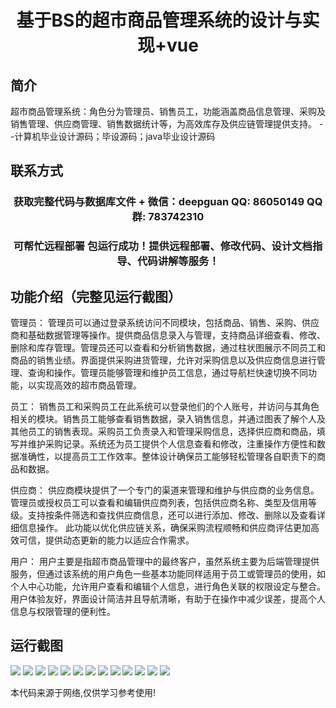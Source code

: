 <p><h1 align="center">基于BS的超市商品管理系统的设计与实现+vue</h1></p>

## 简介
超市商品管理系统：角色分为管理员、销售员工，功能涵盖商品信息管理、采购及销售管理、供应商管理、销售数据统计等，为高效库存及供应链管理提供支持。    --计算机毕业设计源码；毕设源码；java毕业设计源码


## 联系方式
<p><h3 align="center">获取完整代码与数据库文件 + 微信：deepguan QQ: 86050149 QQ群: 783742310</h3></p>
<p><h3 align="center">可帮忙远程部署 包运行成功！提供远程部署、修改代码、设计文档指导、代码讲解等服务！</h3></p>

## 功能介绍（完整见运行截图）
管理员： 管理员可以通过登录系统访问不同模块，包括商品、销售、采购、供应商和基础数据管理等操作。提供商品信息录入与管理，支持商品详细查看、修改、删除和库存管理。管理员还可以查看和分析销售数据，通过柱状图展示不同员工和商品的销售业绩。界面提供采购进货管理，允许对采购信息以及供应商信息进行管理、查询和操作。管理员能够管理和维护员工信息，通过导航栏快速切换不同功能，以实现高效的超市商品管理。

员工： 销售员工和采购员工在此系统可以登录他们的个人账号，并访问与其角色相关的模块。销售员工能够查看销售数据，录入销售信息，并通过图表了解个人及其他员工的销售表现。采购员工负责录入和管理采购信息，选择供应商和商品，填写并维护采购记录。系统还为员工提供个人信息查看和修改，注重操作方便性和数据准确性，以提高员工工作效率。整体设计确保员工能够轻松管理各自职责下的商品和数据。

供应商： 供应商模块提供了一个专门的渠道来管理和维护与供应商的业务信息。管理员或授权员工可以查看和编辑供应商列表，包括供应商名称、类型及信用等级。支持按条件筛选和查找供应商信息，还可以进行添加、修改、删除以及查看详细信息操作。 此功能以优化供应链关系，确保采购流程顺畅和供应商评估更加高效可信，提供动态更新的能力以适应合作需求。

用户： 用户主要是指超市商品管理中的最终客户，虽然系统主要为后端管理提供服务，但通过该系统的用户角色一些基本功能同样适用于员工或管理员的使用，如个人中心功能，允许用户查看和编辑个人信息，进行角色关联的权限设定与整合。用户体验友好，界面设计简洁并且导航清晰，有助于在操作中减少误差，提高个人信息与权限管理的便利性。


## 运行截图
![](img/001.jpg)
![](img/002.jpg)
![](img/003.jpg)
![](img/004.jpg)
![](img/005.jpg)
![](img/006.jpg)
![](img/007.jpg)
![](img/008.jpg)
![](img/009.jpg)
![](img/010.jpg)
![](img/011.jpg)
![](img/012.jpg)
![](img/013.jpg)

<p>本代码来源于网络,仅供学习参考使用!</p>
